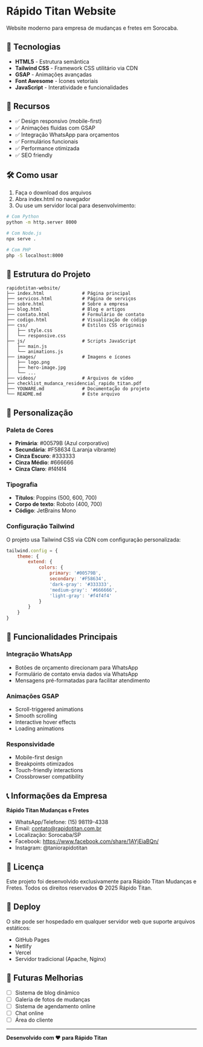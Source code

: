 # Rápido Titan Website

Website moderno para empresa de mudanças e fretes em Sorocaba.

## 🚀 Tecnologias

- **HTML5** - Estrutura semântica
- **Tailwind CSS** - Framework CSS utilitário via CDN
- **GSAP** - Animações avançadas
- **Font Awesome** - Ícones vetoriais
- **JavaScript** - Interatividade e funcionalidades

## 📱 Recursos

- ✅ Design responsivo (mobile-first)
- ✅ Animações fluidas com GSAP
- ✅ Integração WhatsApp para orçamentos
- ✅ Formulários funcionais
- ✅ Performance otimizada
- ✅ SEO friendly

## 🛠️ Como usar

1. Faça o download dos arquivos
2. Abra index.html no navegador
3. Ou use um servidor local para desenvolvimento:

```bash
# Com Python
python -m http.server 8000

# Com Node.js
npx serve .

# Com PHP
php -S localhost:8000
```

## 📂 Estrutura do Projeto

```
rapidotitan-website/
├── index.html              # Página principal
├── servicos.html           # Página de serviços
├── sobre.html              # Sobre a empresa
├── blog.html               # Blog e artigos
├── contato.html            # Formulário de contato
├── codigo.html             # Visualização de código
├── css/                    # Estilos CSS originais
│   ├── style.css
│   └── responsive.css
├── js/                     # Scripts JavaScript
│   ├── main.js
│   └── animations.js
├── images/                 # Imagens e ícones
│   ├── logo.png
│   ├── hero-image.jpg
│   └── ...
├── videos/                 # Arquivos de vídeo
├── checklist_mudanca_residencial_rapido_titan.pdf
├── YOUWARE.md              # Documentação do projeto
└── README.md               # Este arquivo
```

## 🎨 Personalização

### Paleta de Cores
- **Primária**: #00579B (Azul corporativo)
- **Secundária**: #F58634 (Laranja vibrante)
- **Cinza Escuro**: #333333
- **Cinza Médio**: #666666
- **Cinza Claro**: #f4f4f4

### Tipografia
- **Títulos**: Poppins (500, 600, 700)
- **Corpo de texto**: Roboto (400, 700)
- **Código**: JetBrains Mono

### Configuração Tailwind
O projeto usa Tailwind CSS via CDN com configuração personalizada:

```javascript
tailwind.config = {
    theme: {
        extend: {
            colors: {
                primary: '#00579B',
                secondary: '#F58634',
                'dark-gray': '#333333',
                'medium-gray': '#666666',
                'light-gray': '#f4f4f4'
            }
        }
    }
}
```

## 🔧 Funcionalidades Principais

### Integração WhatsApp
- Botões de orçamento direcionam para WhatsApp
- Formulário de contato envia dados via WhatsApp
- Mensagens pré-formatadas para facilitar atendimento

### Animações GSAP
- Scroll-triggered animations
- Smooth scrolling
- Interactive hover effects
- Loading animations

### Responsividade
- Mobile-first design
- Breakpoints otimizados
- Touch-friendly interactions
- Crossbrowser compatibility

## 📞 Informações da Empresa

**Rápido Titan Mudanças e Fretes**
- WhatsApp/Telefone: (15) 98119-4338
- Email: contato@rapidotitan.com.br
- Localização: Sorocaba/SP
- Facebook: https://www.facebook.com/share/1AYjEiaBQn/
- Instagram: @taniorapidotitan

## 📝 Licença

Este projeto foi desenvolvido exclusivamente para Rápido Titan Mudanças e Fretes.
Todos os direitos reservados © 2025 Rápido Titan.

## 🚀 Deploy

O site pode ser hospedado em qualquer servidor web que suporte arquivos estáticos:
- GitHub Pages
- Netlify
- Vercel
- Servidor tradicional (Apache, Nginx)

## 🔮 Futuras Melhorias

- [ ] Sistema de blog dinâmico
- [ ] Galeria de fotos de mudanças
- [ ] Sistema de agendamento online
- [ ] Chat online
- [ ] Área do cliente

---

**Desenvolvido com ❤️ para Rápido Titan**